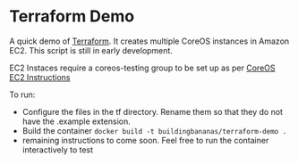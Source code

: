# Terraform Demo

A quick demo of [Terraform](http://www.terraform.io/). It creates multiple CoreOS instances in Amazon EC2. This script is still in early development.

EC2 Instaces require a coreos-testing group to be set up as per [CoreOS EC2 Instructions](http://coreos.com/docs/running-coreos/cloud-providers/ec2/#creating-the-security-group)

To run:
 - Configure the files in the tf directory. Rename them so that they do not have the .example extension.
 - Build the container
 ```docker build -t buildingbananas/terraform-demo .```
 - remaining instructions to come soon. Feel free to run the container interactively to test

